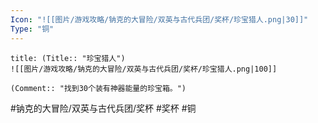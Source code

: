 ```yaml
---
Icon: "![[图片/游戏攻略/钠克的大冒险/双英与古代兵团/奖杯/珍宝猎人.png|30]]"
Type: "铜"
---
```

```ad-common-bronze-trophy
title: (Title:: "珍宝猎人")
![[图片/游戏攻略/钠克的大冒险/双英与古代兵团/奖杯/珍宝猎人.png|100]]

(Comment:: "找到30个装有神器能量的珍宝箱。")
```

#钠克的大冒险/双英与古代兵团/奖杯 #奖杯 #铜
